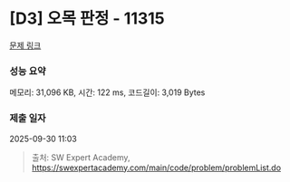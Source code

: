 # [D3] 오목 판정 - 11315 

[문제 링크](https://swexpertacademy.com/main/code/problem/problemDetail.do?contestProbId=AXaSUPYqPYMDFASQ) 

### 성능 요약

메모리: 31,096 KB, 시간: 122 ms, 코드길이: 3,019 Bytes

### 제출 일자

2025-09-30 11:03



> 출처: SW Expert Academy, https://swexpertacademy.com/main/code/problem/problemList.do